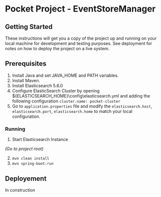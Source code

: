 # Pocket Project - EventStoreManager

## Getting Started

These instructions will get you a copy of the project up and running on your local machine for development and testing purposes. See deployment for notes on how to deploy the project on a live system.

## Prerequisites

1. Install Java and set JAVA_HOME and PATH variables.
2. Install Maven.
3. Install Elasticsearch 5.6.0
4. Configure ElasticSearch Cluster by opening ${ELASTICSEARCH_HOME}\config\elasticsearch.yml and adding the following configuration `cluster.name: pocket-cluster`
5. Go to `application.properties` file and modify the `elasticsearch.host`, `elasticsearch.port`, `elasticsearch.home` to match your local configuration.

### Running

1. Start Elasticsearch Instance

*(Go to project root)*

2. `mvn clean install`
3. `mvn spring-boot:run`

## Deployement

In construction
